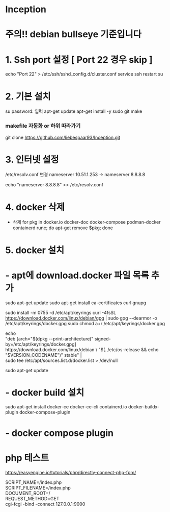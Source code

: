 # Inception
# 주의!!  debian bullseye 기준입니다
# 1. Ssh port 설정  [ Port 22 경우 skip ]
echo "Port 22" > /etc/ssh/sshd_config.d/cluster.conf
service ssh restart
su 

# 2. 기본 설치 
su 
password: 입력
apt-get update
apt-get install -y sudo git make


### makefile 자동화 or 하위 따라가기
git clone https://github.com/liebespaar93/Inception.git


# 3. 인터넷 설정
 /etc/resolv.conf 변경
nameserver 10.51.1.253 -> nameserver 8.8.8.8

echo "nameserver 8.8.8.8" >> /etc/resolv.conf

# 4. docker 삭제
- 삭제
for pkg in docker.io docker-doc docker-compose podman-docker containerd runc; do apt-get remove $pkg; done

# 5. docker 설치
# - apt에 download.docker 파일 목록 추가 

sudo apt-get update
sudo apt-get install ca-certificates curl gnupg

sudo install -m 0755 -d /etc/apt/keyrings
curl -4fsSL https://download.docker.com/linux/debian/gpg | sudo gpg --dearmor -o /etc/apt/keyrings/docker.gpg
sudo chmod a+r /etc/apt/keyrings/docker.gpg

echo \
  "deb [arch="$(dpkg --print-architecture)" signed-by=/etc/apt/keyrings/docker.gpg] https://download.docker.com/linux/debian \
  "$(. /etc/os-release && echo "$VERSION_CODENAME")" stable" | \
  sudo tee /etc/apt/sources.list.d/docker.list > /dev/null

sudo apt-get update

# - docker build 설치

sudo apt-get install docker-ce docker-ce-cli containerd.io docker-buildx-plugin docker-compose-plugin

# - docker compose plugin





# php 테스트

https://easyengine.io/tutorials/php/directly-connect-php-fpm/


SCRIPT_NAME=/index.php \
SCRIPT_FILENAME=/index.php \
DOCUMENT_ROOT=/ \
REQUEST_METHOD=GET \
cgi-fcgi -bind -connect 127.0.0.1:9000
